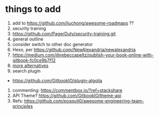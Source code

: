 # things to add

1. add to https://github.com/liuchong/awesome-roadmaps  ??
1. security training 
  2. https://github.com/PagerDuty/security-training.git
  3. general outline
1. consider switch to other doc generator
  2. Hexo, per https://github.com/NewAlexandria/newalexandria
  3. https://medium.com/@rebeccapeltz/publish-your-book-online-with-gitbook-fc0ce9b7f12
  3. [more alternatives](https://alternativeto.net/software/gitbook/)
1. search plugin 
  * https://github.com/GitbookIO/plugin-algolia
1. commenting: https://commentbox.io/?ref=stackshare
1. API Theme? https://github.com/GitbookIO/theme-api
1. Refs: https://github.com/posquit0/awesome-engineering-team-principles
